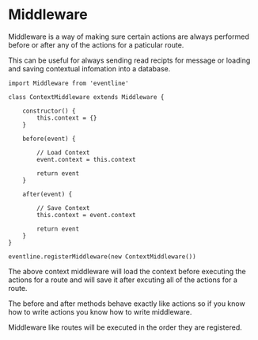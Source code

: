 # Middleware

Middleware is a way of making sure certain actions are always performed
before or after any of the actions for a paticular route.

This can be useful for always sending read recipts for message or loading and
saving contextual infomation into a database.

```
import Middleware from 'eventline'

class ContextMiddleware extends Middleware {

    constructor() {
        this.context = {}
    }

    before(event) {

        // Load Context
        event.context = this.context

        return event
    }

    after(event) {

        // Save Context
        this.context = event.context

        return event
    }
}

eventline.registerMiddleware(new ContextMiddleware())
```

The above context middleware will load the context before executing the actions for a route and will save it after excuting all of the actions for a route.

The before and after methods behave exactly like actions so if you know how to write
actions you know how to write middleware.

Middleware like routes will be executed in the order they are registered.
